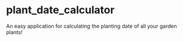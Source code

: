 # plant_date_calculator
An easy application for calculating the planting date of all your garden plants!
